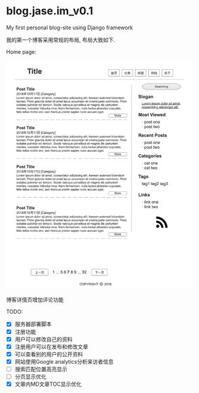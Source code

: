 # blog.jase.im_v0.1
My first personal blog-site using Django framework

我的第一个博客采用常规的布局, 布局大致如下.

Home page:

![home](README.assets/home.png)

博客详情页增加评论功能

TODO:

-   [x] 服务器部署脚本
-   [x] 注册功能
-   [x] 用户可以修改自己的资料
-   [x] 注册用户可以在发布和修改文章
-   [x] 可以查看别的用户的公开资料
-   [x] 网站使用Google analytics分析来访者信息
-   [ ] 搜索匹配位置高亮显示
-   [ ] 分页显示优化
-   [x] 文章内MD文章TOC显示优化
